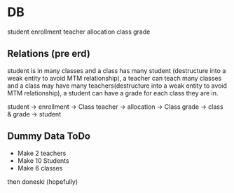 # DB
student 
enrollment 
teacher 
allocation
class
grade 


## Relations (pre erd)
student is in many classes and a class has many student (destructure into a weak entity to avoid MTM relationship),
a teacher can teach many classes and a class may have many teachers(destructure into a weak entity to avoid MTM relationship),
a student can have a grade for each class they are in. 


student -> enrollment -> Class
teacher -> allocation -> Class
grade -> class & grade -> student

## Dummy Data ToDo
- Make 2 teachers 
- Make 10 Students 
- Make 6 classes  

then doneski (hopefully)